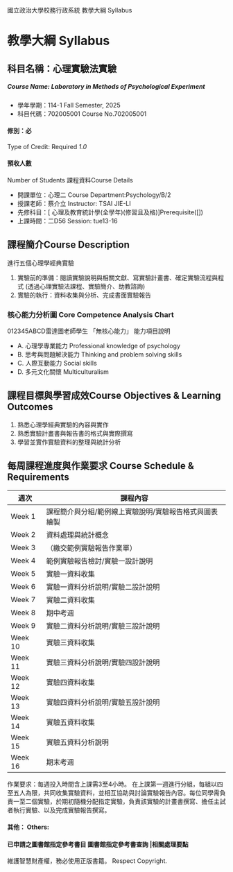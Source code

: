 國立政治大學校務行政系統 教學大綱 Syllabus
# 教學大綱 Syllabus
##  科目名稱：心理實驗法實驗 
#####  Course Name: Laboratory in Methods of Psychological Experiment
  * 學年學期：114-1 Fall Semester, 2025 
  * 科目代碼：702005001 Course No.702005001
#### 修別：必
Type of Credit: Required 
_1.0_
#### 預收人數
Number of Students
課程資料Course Details
  * 開課單位：心理二 Course Department:Psychology/B/2 
  * 授課老師：蔡介立 Instructor: TSAI JIE-LI 
  * 先修科目：[ 心理及教育統計學(全學年)(修習且及格)]Prerequisite([])
  * 上課時間：二D56 Session: tue13-16
##  課程簡介Course Description
進行五個心理學經典實驗
  1. 實驗前的準備：閱讀實驗說明與相關文獻、寫實驗計畫書、確定實驗流程與程式 (透過心理實驗法課程、實驗簡介、助教諮詢)
  2. 實驗的執行：資料收集與分析、完成書面實驗報告
###  核心能力分析圖 Core Competence Analysis Chart
012345ABCD雷達圖老師學生
「無核心能力」 
能力項目說明
  * A. 心理學專業能力 Professional knowledge of psychology
  * B. 思考與問題解決能力 Thinking and problem solving skills
  * C. 人際互動能力 Social skills
  * D. 多元文化關懷 Multiculturalism
##  課程目標與學習成效Course Objectives & Learning Outcomes 
1. 熟悉心理學經典實驗的內容與實作
2. 熟悉實驗計畫書與報告書的格式與實際撰寫
3. 學習並實作實驗資料的整理與統計分析
##  每周課程進度與作業要求 Course Schedule & Requirements
週次 |  課程內容  
---|---  
Week 1 |  課程簡介與分組/範例線上實驗說明/實驗報告格式與圖表繪製  
Week 2 |  資料處理與統計概念  
Week 3 |  （繳交範例實驗報告作業單）  
Week 4 |  範例實驗報告檢討/實驗一設計說明  
Week 5 |  實驗一資料收集  
Week 6 |  實驗一資料分析說明/實驗二設計說明  
Week 7 |  實驗二資料收集  
Week 8 |  期中考週  
Week 9 |  實驗二資料分析說明/實驗三設計說明  
Week 10 |  實驗三資料收集  
Week 11 |  實驗三資料分析說明/實驗四設計說明  
Week 12 |  實驗四資料收集  
Week 13 |  實驗四資料分析說明/實驗五設計說明  
Week 14 |  實驗五資料收集  
Week 15 |  實驗五資料分析說明  
Week 16 |  期末考週  
作業要求：每週投入時間含上課需3至4小時。
在上課第一週進行分組，每組以四至五人為限，共同收集實驗資料，並相互協助與討論實驗報告內容。每位同學需負責一至二個實驗，於期初隨機分配指定實驗，負責該實驗的計畫書撰寫、擔任主試者執行實驗、以及完成實驗報告撰寫。
####  其他： Others:
####  已申請之圖書館指定參考書目  圖書館指定參考書查詢 |相關處理要點
維護智慧財產權，務必使用正版書籍。 Respect Copyright.